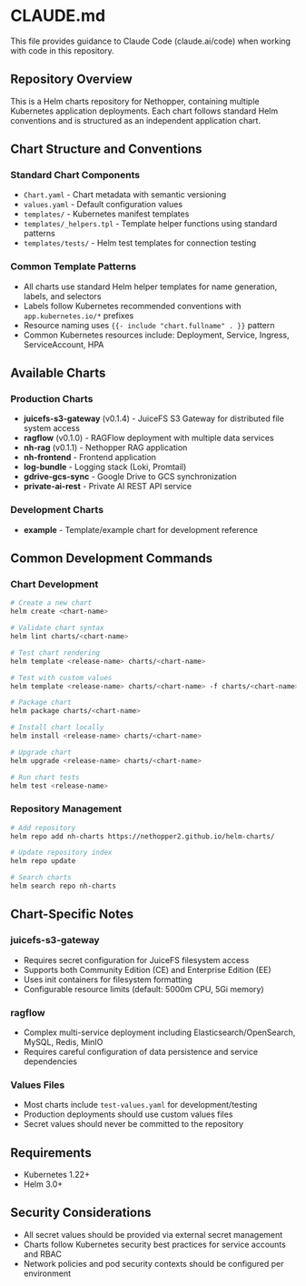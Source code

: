 # CLAUDE.md

This file provides guidance to Claude Code (claude.ai/code) when working with code in this repository.

## Repository Overview

This is a Helm charts repository for Nethopper, containing multiple Kubernetes application deployments. Each chart follows standard Helm conventions and is structured as an independent application chart.

## Chart Structure and Conventions

### Standard Chart Components
- `Chart.yaml` - Chart metadata with semantic versioning
- `values.yaml` - Default configuration values
- `templates/` - Kubernetes manifest templates
- `templates/_helpers.tpl` - Template helper functions using standard patterns
- `templates/tests/` - Helm test templates for connection testing

### Common Template Patterns
- All charts use standard Helm helper templates for name generation, labels, and selectors
- Labels follow Kubernetes recommended conventions with `app.kubernetes.io/*` prefixes
- Resource naming uses `{{- include "chart.fullname" . }}` pattern
- Common Kubernetes resources include: Deployment, Service, Ingress, ServiceAccount, HPA

## Available Charts

### Production Charts
- **juicefs-s3-gateway** (v0.1.4) - JuiceFS S3 Gateway for distributed file system access
- **ragflow** (v0.1.0) - RAGFlow deployment with multiple data services
- **nh-rag** (v0.1.1) - Nethopper RAG application
- **nh-frontend** - Frontend application
- **log-bundle** - Logging stack (Loki, Promtail)
- **gdrive-gcs-sync** - Google Drive to GCS synchronization
- **private-ai-rest** - Private AI REST API service

### Development Charts
- **example** - Template/example chart for development reference

## Common Development Commands

### Chart Development
```bash
# Create a new chart 
helm create <chart-name>

# Validate chart syntax
helm lint charts/<chart-name>

# Test chart rendering
helm template <release-name> charts/<chart-name>

# Test with custom values
helm template <release-name> charts/<chart-name> -f charts/<chart-name>/test-values.yaml

# Package chart
helm package charts/<chart-name>

# Install chart locally
helm install <release-name> charts/<chart-name>

# Upgrade chart
helm upgrade <release-name> charts/<chart-name>

# Run chart tests
helm test <release-name>
```

### Repository Management
```bash
# Add repository
helm repo add nh-charts https://nethopper2.github.io/helm-charts/

# Update repository index
helm repo update

# Search charts
helm search repo nh-charts
```

## Chart-Specific Notes

### juicefs-s3-gateway
- Requires secret configuration for JuiceFS filesystem access
- Supports both Community Edition (CE) and Enterprise Edition (EE)
- Uses init containers for filesystem formatting
- Configurable resource limits (default: 5000m CPU, 5Gi memory)

### ragflow
- Complex multi-service deployment including Elasticsearch/OpenSearch, MySQL, Redis, MinIO
- Requires careful configuration of data persistence and service dependencies

### Values Files
- Most charts include `test-values.yaml` for development/testing
- Production deployments should use custom values files
- Secret values should never be committed to the repository

## Requirements
- Kubernetes 1.22+
- Helm 3.0+

## Security Considerations
- All secret values should be provided via external secret management
- Charts follow Kubernetes security best practices for service accounts and RBAC
- Network policies and pod security contexts should be configured per environment